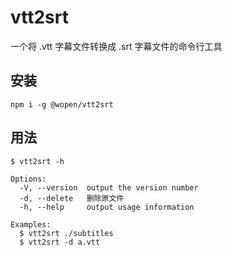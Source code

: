# vtt2srt

一个将 .vtt 字幕文件转换成 .srt 字幕文件的命令行工具

## 安装

```
npm i -g @wopen/vtt2srt
```

## 用法

```
$ vtt2srt -h

Options:
  -V, --version  output the version number
  -d, --delete   删除原文件
  -h, --help     output usage information

Examples:
  $ vtt2srt ./subtitles
  $ vtt2srt -d a.vtt
```
